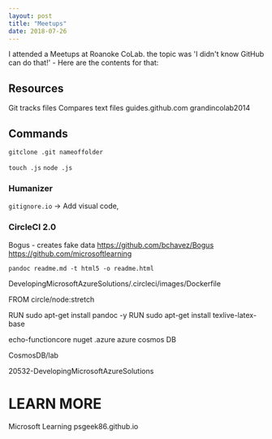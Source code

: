 ```yaml
---
layout: post
title: "Meetups"
date: 2018-07-26
---
```


I attended a Meetups at Roanoke CoLab. the topic was 'I didn't know GitHub can do that!' - 
Here are the contents for that:

## Resources
Git tracks files
Compares text files
guides.github.com
grandincolab2014

## Commands

`gitclone .git nameoffolder`

`touch .js`
`node .js`

### Humanizer
`gitignore.io` -> Add visual code, 

### CircleCI 2.0
Bogus - creates fake data <a href> https://github.com/bchavez/Bogus
https://github.com/microsoftlearning </a>

`pandoc readme.md -t html5 -o readme.html`

DevelopingMicrosoftAzureSolutions/.circleci/images/Dockerfile

FROM circle/node:stretch

RUN sudo apt-get install pandoc -y
RUN sudo apt-get install texlive-latex-base

echo-functioncore
nuget
.azure
azure cosmos DB

CosmosDB/lab

20532-DevelopingMicrosoftAzureSolutions

# LEARN MORE

Microsoft Learning <a href="https://github.com/microsoftlearning"> </a> 
psgeek86.github.io
